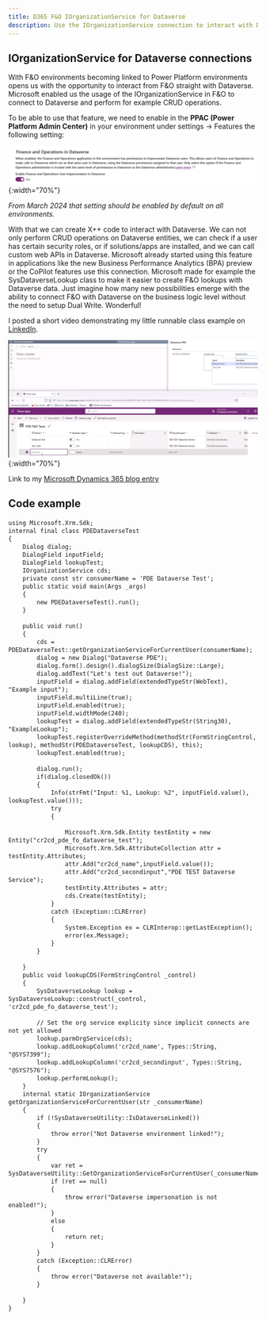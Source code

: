 ```yaml
---
title: D365 F&O IOrganizationService for Dataverse
description: Use the IOrganizationService connection to interact with Dataverse
---
```



## IOrganizationService for Dataverse connections

With F&O environments becoming linked to Power Platform environments opens us with the opportunity to interact from F&O straight with Dataverse.
Microsoft enabled us the usage of the IOrganizationService in F&O to connect to Dataverse and perform for example CRUD operations.

To be able to use that feature, we need to enable in the **PPAC (Power Platform Admin Center)** in your environment under settings -> Features the following setting:

![PPAC impersonation settings](/assets/img/FODataverseImpersonation.png){:width="70%"}

*From March 2024 that setting should be enabled by default on all environments.*

With that we can create X++ code to interact with Dataverse. We can not only perform CRUD operations on Dataverse entities, we can check if a user has certain security roles, or if solutions/apps are installed, and we can call custom web APIs in Dataverse.
Microsoft already started using this feature in applications like the new Business Performance Analytics (BPA) preview or the CoPilot features use this connection. Microsoft made for example the SysDataverseLookup class to make it easier to create F&O lookups with Dataverse data.
Just imagine how many new possibilities emerge with the ability to connect F&O with Dataverse on the business logic level without the need to setup Dual Write. Wonderful!

I posted a short video demonstrating my little runnable class example on [LinkedIn](https://www.linkedin.com/posts/activity-7152688922899234816-01yO?utm_source=share&utm_medium=member_desktop).

![Example](/assets/img/IOrganizationServiceExample.png){:width="70%"}

Link to my [Microsoft Dynamics 365 blog entry](https://community.dynamics.com/blogs/post/?postid=d5bfeb7e-99bb-ee11-92bd-000d3a01c528)

## Code example

```text
using Microsoft.Xrm.Sdk;
internal final class PDEDataverseTest
{
    Dialog dialog;
    DialogField inputField;
    DialogField lookupTest;
    IOrganizationService cds;
    private const str consumerName = 'PDE Dataverse Test';
    public static void main(Args _args)
    {
        new PDEDataverseTest().run();
    }
    
    public void run()
    {
        cds = PDEDataverseTest::getOrganizationServiceForCurrentUser(consumerName);
        dialog = new Dialog("Dataverse PDE");
        dialog.form().design().dialogSize(DialogSize::Large);
        dialog.addText("Let's test out Dataverse!");
        inputField = dialog.addField(extendedTypeStr(WebText), "Example input");
        inputField.multiLine(true);
        inputField.enabled(true);
        inputField.widthMode(240);
        lookupTest = dialog.addField(extendedTypeStr(String30), "ExampleLookup");
        lookupTest.registerOverrideMethod(methodStr(FormStringControl, lookup), methodStr(PDEDataverseTest, lookupCDS), this);
        lookupTest.enabled(true);
        
        dialog.run();
        if(dialog.closedOk())
        {
            Info(strFmt("Input: %1, Lookup: %2", inputField.value(), lookupTest.value()));
            try
            {
                
                Microsoft.Xrm.Sdk.Entity testEntity = new Entity("cr2cd_pde_fo_dataverse_test");
                Microsoft.Xrm.Sdk.AttributeCollection attr = testEntity.Attributes;
                attr.Add("cr2cd_name",inputField.value());
                attr.Add("cr2cd_secondinput","PDE TEST Dataverse Service");
                testEntity.Attributes = attr;                
                cds.Create(testEntity);
            }
            catch (Exception::CLRError)
            {
                System.Exception ex = CLRInterop::getLastException();
                error(ex.Message);
            }
        }
        
    }
    public void lookupCDS(FormStringControl _control)
    {
        SysDataverseLookup lookup = SysDataverseLookup::construct(_control, 'cr2cd_pde_fo_dataverse_test');
        
        // Set the org service explicity since implicit connects are not yet allowed
        lookup.parmOrgService(cds);
        lookup.addLookupColumn('cr2cd_name', Types::String, "@SYS7399");
        lookup.addLookupColumn('cr2cd_secondinput', Types::String, "@SYS7576");
        lookup.performLookup();
    }
    internal static IOrganizationService getOrganizationServiceForCurrentUser(str _consumerName)
    {
        if (!SysDataverseUtility::IsDataverseLinked())
        {
            throw error("Not Dataverse environment linked!");
        }
        try
        {
            var ret = SysDataverseUtility::GetOrganizationServiceForCurrentUser(_consumerName);
            if (ret == null)
            {
                throw error("Dataverse impersonation is not enabled!");
            }
            else
            {
                return ret;
            }
        }
        catch (Exception::CLRError)
        {
            throw error("Dataverse not available!");
        }
        
    }
}
```
